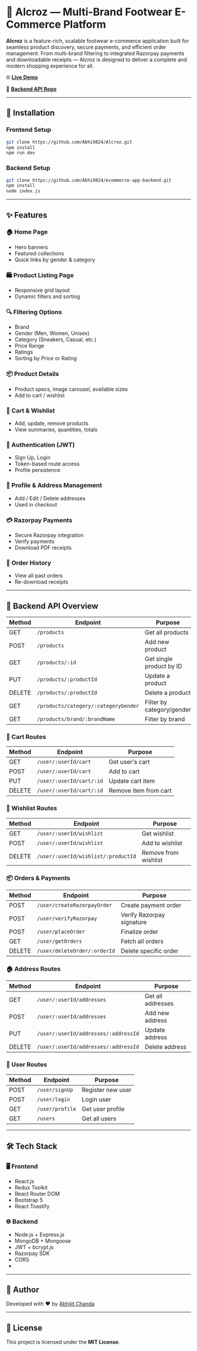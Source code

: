 # 👟 Alcroz — Multi-Brand Footwear E-Commerce Platform

**Alcroz** is a feature-rich, scalable footwear e-commerce application built for seamless product discovery, secure payments, and efficient order management. From multi-brand filtering to integrated Razorpay payments and downloadable receipts — Alcroz is designed to deliver a complete and modern shopping experience for all.

🌐 **[Live Demo](https://ecommerce-app-frontend-phi.vercel.app/)**

🔗 **[Backend API Repo](https://github.com/Abhi9824/ecommerce-app-backend)**


---

## 🚀 Installation

### Frontend Setup

```bash
git clone https://github.com/Abhi9824/Alcroz.git
npm install
npm run dev
```

### Backend Setup

```bash
git clone https://github.com/Abhi9824/ecommerce-app-backend.git
npm install
node index.js
```

---

## ✨ Features

### 🏠 Home Page
- Hero banners
- Featured collections
- Quick links by gender & category

### 🛍️ Product Listing Page
- Responsive grid layout
- Dynamic filters and sorting

### 🔍 Filtering Options
- Brand
- Gender (Men, Women, Unisex)
- Category (Sneakers, Casual, etc.)
- Price Range
- Ratings
- Sorting by Price or Rating

### 📦 Product Details
- Product specs, image carousel, available sizes
- Add to cart / wishlist

### 🛒 Cart & Wishlist
- Add, update, remove products
- View summaries, quantities, totals

### 🔐 Authentication (JWT)
- Sign Up, Login
- Token-based route access
- Profile persistence

### 👤 Profile & Address Management
- Add / Edit / Delete addresses
- Used in checkout

### 💳 Razorpay Payments
- Secure Razorpay integration
- Verify payments
- Download PDF receipts

### 📜 Order History
- View all past orders
- Re-download receipts

---

## 🧩 Backend API Overview

| Method | Endpoint | Purpose |
|--------|----------|---------|
| GET    | `/products` | Get all products |
| POST   | `/products` | Add new product |
| GET    | `/products/:id` | Get single product by ID |
| PUT    | `/products/:productId` | Update a product |
| DELETE | `/products/:productId` | Delete a product |
| GET    | `/products/category/:categoryGender` | Filter by category/gender |
| GET    | `/products/brand/:brandName` | Filter by brand |

### 🛒 Cart Routes

| Method | Endpoint | Purpose |
|--------|----------|---------|
| GET    | `/user/:userId/cart` | Get user's cart |
| POST   | `/user/:userId/cart` | Add to cart |
| PUT    | `/user/:userId/cart/:id` | Update cart item |
| DELETE | `/user/:userId/cart/:id` | Remove item from cart |

### 💖 Wishlist Routes

| Method | Endpoint | Purpose |
|--------|----------|---------|
| GET    | `/user/:userId/wishlist` | Get wishlist |
| POST   | `/user/:userId/wishlist` | Add to wishlist |
| DELETE | `/user/:userId/wishlist/:productId` | Remove from wishlist |

### 📦 Orders & Payments

| Method | Endpoint | Purpose |
|--------|----------|---------|
| POST   | `/user/createRazorpayOrder` | Create payment order |
| POST   | `/user/verifyRazorpay` | Verify Razorpay signature |
| POST   | `/user/placeOrder` | Finalize order |
| GET    | `/user/getOrders` | Fetch all orders |
| DELETE | `/user/deleteOrder/:orderId` | Delete specific order |

### 🏠 Address Routes

| Method | Endpoint | Purpose |
|--------|----------|---------|
| GET    | `/user/:userId/addresses` | Get all addresses |
| POST   | `/user/:userId/addresses` | Add new address |
| PUT    | `/user/:userId/addresses/:addressId` | Update address |
| DELETE | `/user/:userId/addresses/:addressId` | Delete address |

### 👤 User Routes

| Method | Endpoint | Purpose |
|--------|----------|---------|
| POST   | `/user/signUp` | Register new user |
| POST   | `/user/login` | Login user |
| GET    | `/user/profile` | Get user profile |
| GET    | `/users` | Get all users |

---

## 🛠️ Tech Stack

### 🖥️ Frontend
- React.js
- Redux Toolkit
- React Router DOM
- Bootstrap 5
- React Toastify

### 🌐 Backend
- Node.js + Express.js
- MongoDB + Mongoose
- JWT + bcrypt.js
- Razorpay SDK
- CORS
- 
---

## 🙌 Author

Developed with ❤️ by [Abhijit Chanda](https://github.com/Abhi9824)

---

## 📄 License

This project is licensed under the **MIT License**.

